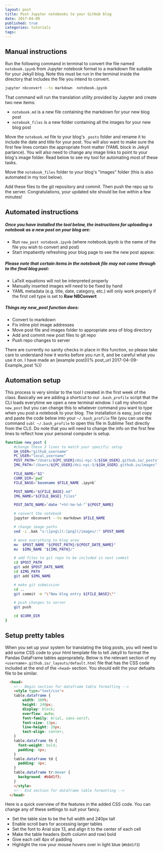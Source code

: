 ```yaml
---
layout: post
title: Post Jupyter notebooks to your GitHub blog
date: 2017-04-09
published: true
categories: tutorials
tags:
---
```



## Manual instructions

Run the following command in terminal to convert the file named `notebook.ipynb` from Jupyter notebook format to a markdown file suitable for your Jekyll blog.  Note this must be run in the terminal inside the directory that includes the file you intend to convert.

```bash
jupyter nbconvert --to markdown  notebook.ipynb 
```

That command will run the translation utility provided by Jupyter and create two new items:
- `notebook.md` is a new file containing the markdown for your new blog post
- `notebook_files` is a new folder containing all the images for your new blog post


Move the `notebook.md` file to your blog's `_posts` folder and rename it to include the date and title for your post.  You will also want to make sure the first few lines contain the appropriate front matter (YAML block in Jekyll parlance).  You will also need to change any image links to point to your blog's image folder.  Read below to see my tool for automating most of these tasks.

Move the `notebook_files` folder to your blog's "images" folder (this is also automated in my tool below). 

Add these files to the git repository and commit.  Then push the repo up to the server.  Congratulations, your updated site should be live within a few minutes!


## Automated instructions

##### Once you have installed the tool below, the instructions for uploading a notebook as a new post on your blog are:
- Run `new_post notebook.ipynb` (where notebook.ipynb is the name of the file you wish to convert and post)
- Start impatiently refreshing your blog page to see the new post appear.

##### Please note that certain items in the notebook file may not come through to the final blog post:
- LaTeX equations will not be interpreted properly
- Manually inserted images will need to be fixed by hand
- YAML metadata (e.g. title, date, category, etc.) will only work properly if the first cell type is set to **Raw NBConvert**

##### Things my new_post function does:
- Convert to markdown
- Fix inline plot image addresses
- Move post file and images folder to appropriate area of blog directory
- Add and commit new post files to git repo
- Push repo changes to server


There are currently no sanity checks in place in this function, so please take care to understand how it works before you run it, and be careful what you use it on.  I have made an [example post]({% post_url 2017-04-09-Example_post %})


## Automation setup

This process is very similar to the tool I created in the first week of the class.  Basically we are adding a shortcut to our `.bash_profile` script that the CLI loads everytime we open a new terminal window.  I call my shortcut `new_post` but you can change this to whatever command you want to type when you post a notebook to your blog.  The installation is easy, just copy and paste the code below into your `~/.bash_profile` file (you can use the command `subl ~/.bash_profile` to open this file in Sublime Text directly from the CLI).  Do note that you will need to change the info on the first few lines to reflect how your personal computer is setup.

```bash
function new_post {
    #change these 3 lines to match your specific setup
    GH_USER="github_username"
    PC_USER="local_username"
    POST_PATH="/Users/${PC_USER}/dsi-nyc-5/${GH_USER}.github.io/_posts"
    IMG_PATH="/Users/${PC_USER}/dsi-nyc-5/${GH_USER}.github.io/images"

    FILE_NAME="$1"
    CURR_DIR=`pwd`
    FILE_BASE=`basename $FILE_NAME .ipynb`

    POST_NAME="${FILE_BASE}.md"
    IMG_NAME="${FILE_BASE}_files"

    POST_DATE_NAME=`date "+%Y-%m-%d-"`${POST_NAME}

    # convert the notebook
    jupyter nbconvert --to markdown $FILE_NAME

    # change image paths
    sed -i .bak "s:\[png\](:[png](/images/:" $POST_NAME

    # move everything to blog area
    mv  $POST_NAME "${POST_PATH}/${POST_DATE_NAME}"
    mv  $IMG_NAME "${IMG_PATH}/"

    # add files to git repo to be included in next commit
    cd $POST_PATH
    git add $POST_DATE_NAME
    cd $IMG_PATH
    git add $IMG_NAME

    # make git submission
    cd ..
    git commit -m "\"New blog entry ${FILE_BASE}\""

    # push changes to server
    git push

    cd $CURR_DIR
}
```



## Setup pretty tables
When you set up your system for translating the blog posts, you will need to add some CSS code to your html template file to tell Jekyll to format the Pandas DataFrame tables appropraitely.  Below is the relevant section of my `<username>.github.io/_layouts/default.html` file that has the CSS code included at the end of the `<head>` section. You should edit the your defualts file to be similar.

```html
  <head>
    <!-- Begin section for dataframe table formatting -->
    <style type="text/css">
    table.dataframe {
        width: 100%;
        height: 240px;
        display: block;
        overflow: auto;
        font-family: Arial, sans-serif;
        font-size: 13px;
        line-height: 20px;
        text-align: center;
    }
    table.dataframe th {
      font-weight: bold;
      padding: 4px;
    }
    table.dataframe td {
      padding: 4px;
    }
    table.dataframe tr:hover {
      background: #b8d1f3; 
    }
    </style>
    <!-- End section for dataframe table formatting -->
  </head>
  ```

Here is a quick overview of the features in the added CSS code.  You can change any of these settings to suit your fancy.

- Set the table size to be the full width and 240px tall
- Enable scroll bars for accessing larger tables
- Set the font to Arial size 13, and align it to the center of each cell
- Make the table headers (both column and row) bold
- Give each cell 4px of padding
- Highlight the row your mouse hovers over in light blue (`#b8d1f3`)  




